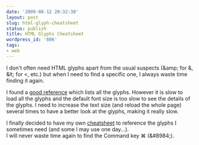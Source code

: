 ```yaml
---
date: '2009-08-12 20:32:38'
layout: post
slug: html-glyph-cheatsheet
status: publish
title: HTML Glyphs Cheatsheet
wordpress_id: '606'
tags:
- web
---
```


I don't often need HTML glyphs apart from the usual suspects (&amp;amp; for &, &amp;lt; for <, etc.) but when I need to find a specific one, I always waste time finding it again.

I found a  [good reference][encoding] which lists all the glyphs. However it is slow to load all the glyphs and the default font size is too slow to see the details of the glyphs. I need to increase the text size (and reload the whole page) several times to have a better look at the glyphs, making it really slow.

I finally decided to have my own [cheatsheet][cheatsheet] to reference the glyphs I sometimes need (and some I may use one day...).   
I will never waste time again to find the Command key ⌘ (&amp;#8984;).

[encoding]: http://www.public.asu.edu/~rjansen/glyph_encoding.html
[cheatsheet]: http://jmesnil.net/weblog/html-glyphs-cheatsheet/ 
